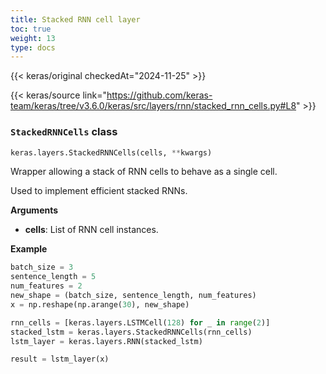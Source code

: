 ```yaml
---
title: Stacked RNN cell layer
toc: true
weight: 13
type: docs
---
```


{{< keras/original checkedAt="2024-11-25" >}}

{{< keras/source link="https://github.com/keras-team/keras/tree/v3.6.0/keras/src/layers/rnn/stacked_rnn_cells.py#L8" >}}

### `StackedRNNCells` class

```python
keras.layers.StackedRNNCells(cells, **kwargs)
```

Wrapper allowing a stack of RNN cells to behave as a single cell.

Used to implement efficient stacked RNNs.

**Arguments**

- **cells**: List of RNN cell instances.

**Example**

```python
batch_size = 3
sentence_length = 5
num_features = 2
new_shape = (batch_size, sentence_length, num_features)
x = np.reshape(np.arange(30), new_shape)

rnn_cells = [keras.layers.LSTMCell(128) for _ in range(2)]
stacked_lstm = keras.layers.StackedRNNCells(rnn_cells)
lstm_layer = keras.layers.RNN(stacked_lstm)

result = lstm_layer(x)
```
